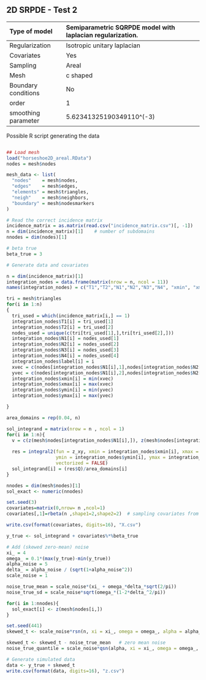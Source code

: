 ## 2D SRPDE - Test 2

| Type of model       | Semiparametric SQRPDE model with laplacian regularization. |
|:--------------------|:-----------------------------------------------------------|
| Regularization      | Isotropic unitary laplacian                                |
| Covariates          | Yes                                                        |
| Sampling            | Areal                                                      |
| Mesh                | c shaped                                                   |
| Boundary conditions | No                                                         |
| order               | 1                                                          |
| smoothing parameter | 5.62341325190349110^(-3)                                   |

Possible R script generating the data

```r

## Load mesh
load("horseshoe2D_areal.RData")
nodes = mesh$nodes

mesh_data <- list(
  "nodes"    = mesh$nodes,
  "edges"    = mesh$edges,
  "elements" = mesh$triangles,
  "neigh"    = mesh$neighbors,
  "boundary" = mesh$nodesmarkers
)

# Read the correct incidence matrix
incidence_matrix = as.matrix(read.csv("incidence_matrix.csv")[, -1])
n = dim(incidence_matrix)[1]    # number of subdomains
nnodes = dim(nodes)[1]

# beta true
beta_true = 3

# Generate data and covariates

n = dim(incidence_matrix)[1]
integration_nodes = data.frame(matrix(nrow = n, ncol = 11))
names(integration_nodes) = c("T1","T2","N1","N2","N3","N4", "xmin", "xmax", "ymin", "ymax", "label")

tri = mesh$triangles
for(i in 1:n)
{
  tri_used = which(incidence_matrix[i,] == 1)
  integration_nodes$T1[i] = tri_used[1]
  integration_nodes$T2[i] = tri_used[2]
  nodes_used = unique(c(tri[tri_used[1],],tri[tri_used[2],]))
  integration_nodes$N1[i] = nodes_used[1]
  integration_nodes$N2[i] = nodes_used[2]
  integration_nodes$N3[i] = nodes_used[3]
  integration_nodes$N4[i] = nodes_used[4]
  integration_nodes$label[i] = i
  xvec = c(nodes[integration_nodes$N1[i],1],nodes[integration_nodes$N2[i],1],nodes[integration_nodes$N3[i],1],nodes[integration_nodes$N4[i],1])
  yvec = c(nodes[integration_nodes$N1[i],2],nodes[integration_nodes$N2[i],2],nodes[integration_nodes$N3[i],2],nodes[integration_nodes$N4[i],2])
  integration_nodes$xmin[i] = min(xvec)
  integration_nodes$xmax[i] = max(xvec)
  integration_nodes$ymin[i] = min(yvec)
  integration_nodes$ymax[i] = max(yvec)

}

area_domains = rep(0.04, n)

sol_integrand = matrix(nrow = n , ncol = 1)
for(i in 1:n){
  v = c(z(mesh$nodes[integration_nodes$N1[i],]), z(mesh$nodes[integration_nodes$N2[i],]), z(mesh$nodes[integration_nodes$N3[i],]), z(mesh$nodes[integration_nodes$N4[i],]))
  
  res = integral2(fun = z_xy, xmin = integration_nodes$xmin[i], xmax = integration_nodes$xmax[i] ,
                  ymin = integration_nodes$ymin[i], ymax = integration_nodes$ymax[i], 
                  vectorized = FALSE)
  sol_integrand[i] = (res$Q)/area_domains[i]
}

nnodes = dim(mesh$nodes)[1]
sol_exact <- numeric(nnodes)

set.seed(3)
covariates=matrix(0,nrow= n ,ncol=1)
covariates[,1]=rbeta(n ,shape1=2,shape2=2)  # sampling covariates from beta distr

write.csv(format(covariates, digits=16), "X.csv")

y_true <- sol_integrand + covariates%*%beta_true

# Add (skewed zero-mean) noise 
xi_ = 4 
omega_ = 0.1*(max(y_true)-min(y_true))
alpha_noise = 5
delta_ = alpha_noise / (sqrt(1+alpha_noise^2))
scale_noise = 1

noise_true_mean = scale_noise*(xi_ + omega_*delta_*sqrt(2/pi))
noise_true_sd = scale_noise*sqrt(omega_*(1-2*delta_^2/pi))

for(i in 1:nnodes){
  sol_exact[i] <- z(mesh$nodes[i,])
}

set.seed(441)
skewed_t <- scale_noise*rsn(n, xi = xi_, omega = omega_, alpha = alpha_noise) 

skewed_t <- skewed_t - noise_true_mean   # zero mean noise   
noise_true_quantile = scale_noise*qsn(alpha, xi = xi_, omega = omega_, alpha = alpha_noise) - noise_true_mean

# Generate simulated data 
data <- y_true + skewed_t
write.csv(format(data, digits=16), "z.csv")

```
